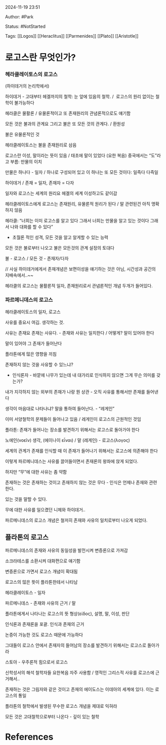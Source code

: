 2024-11-19 23:51

Author: #Park 

Status: #NotStarted 

Tags: [[Logos]] [[Heraclitus]] [[Parmenides]] [[Plato]] [[Aristotle]]



# 로고스란 무엇인가?

### 헤라클레이토스의 로고스

(하이데거의 논리학에서)

  

  

하이데거 - 고대부터 헤겔까지의 철학: 눈 앞에 있음의 철학. /  로고스의 원리 없이는 철학이 불가능하다

  

헤라클은 물활론 / 유물론적이고 또 존재원리의 관념론적으로도 얘기함

  

모든 것은 불과의 관계요 그리고 불은 또 모든 것의 관계다. / 환원성

  

불은 유물론적인 것

  

헤라클레이토스는 불을 존재원리로 삼음

  

로고스란 이성, 말이라는 뜻이 있음 / 태초에 말이 있었다 (요한 복음) 중국에서는 “도”라고 부름: 만물의 이치

  

만물은 하나다 - 일자 / 하나로 구성되어 있고 이 하나는 또 모든 것이다: 일즉다 다즉일

  

하이데거 / 존재 = 일자, 존재자 = 다자

  

일자와 로고스는 세계의 원리요 헤겔의 세계 이성하고도 같이감

  

헤라클레이토스에게 로고스는 존재원리, 유물론적 원리가 된다 / 말 관련된건 아직 명확하지 않음

  

헤라클: “너희는 이미 로고스를 알고 있다 그래서 너희는 만물을 알고 있는 것이다 그래서 나와 대화를 할 수 있다”

- 초월론 적인 성격, 모든 것을 알고 알게할 수 있는 능력

  

모든 것은 불로부터 나오고 불은 모든것의 관계 설정의 토대다 

불 - 로고스 / 모든 것 - 존재자/다자

  

// 사실 하이데거에게서 존재개념은 보편이성을 얘기하는 것은 아님, 시간성과 공간의 지배속에서..~~ 

  

헤라클의 로고스는 물활론적 일자, 존재원리로서 관념론적인 개념 두개가 들어있다.


### 파르메니데스의 로고스


헤라클레이토스의 일자, 로고스 

  

사유를 중요시 여김. 생각하는 것.

  

사유는 존재요 존재는 사유다. - 존재와 사유는 일치한다 / 어떻게? 말이 있어야 한다

  

말이 있어야 그 존재가 들어난다

  

플라톤에게 많은 영향을 끼침 

  

존재하지 않는 것을 사유할 수 있느냐? 

- 인식론자 - 바깥에 나무가 있는데 내 대가리로 인식하지 않으면 그게 무슨 의미를 갖는가? 

  

내가 지각하지 않는 외부의 존재가 나랑 뭔 상관 - 오직 사유를 통해서만 존재를 들어낸다

  

생각이 마음대로 나타나냐? 말을 통하여 들어난다. - “레게인”

  

이미 서양철학의 문제들이 들어나고 있음 / 레게인이 로고스의 근원적인 것임

  

플라톤: 존재가 들어나는 장소를 발견하기 위해서는 로고스로 돌아가야 한다

  

노에인(νοεῖν) 생각, (에이나이 εἶναι) / 말 (레게인) - 로고스(λογος)

  

세계의 관계가 존재를 인식할 때 이 존재가 들어나기 위해서는 로고스에 의존해야 한다

  

이렇게 파르메니데스는 사유를 끌어들이면서 존재론의 왕좌에 앉게 되었다.

하지만 “무”에 대한 사유는 좀 약함

  

존재하는 것은 존재하는 것이고 존재하지 않는 것은 무다 - 인식은 언제나 존재와 관련한다. 

  

있는 것을 말할 수 있다.

  

무에 대한 사유를 일으켰던 니체와 하이데거..

  

파르메니데스의 로고스 개념은 철저히 존재와 사유의 일치로부터 나오게 되었다.



## 플라톤의 로고스

파르메니데스의 존재와 사유의 동일성을 발전시켜 변증론으로 가져감

  

소크라테스를 소환시켜 대화편으로 얘기함 

  

변증론으로 가면서 로고스 개념이 확대됨

  

로고스의 많은 뜻이 플라톤한테서 나타남 

  

헤라클레이토스 - 일자

파르메니데스 - 존재와 사유의 근거 / 말

  

플라톤에게서 나타나는 로고스의 뜻 형상(είδος), 설명, 말, 이성, 판단 

  

인식론과 존재론을 포괄. 인식과 존재의 근거

논증이 가능한 것도 로고스 때문에 가능하다

  

그대들이 로고스 안에서 존재자의 들어남의 장소를 발견하기 위해서는 로고스로 돌아가라

  

스토아 - 우주론적 힘으로서 로고스

  

신학성서의 해석 철학자들 요한복음 자주 사용함 / 영적인 그리스적 사유를 로고스에 근거해서..

  

존재하는 것은 그림자와 같은 것이고 존재의 에이도스는 이데아의 세계에 있다. 이는 로고스의 통일 

  

플라톤의 철학에서 발생된 무수한 로고스 개념을 제대로 익혀라

  

모든 것은 고대철학으로부터 나온다 - 깊이 있는 철학

# References